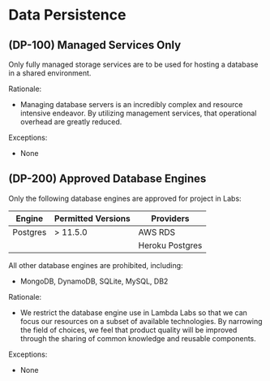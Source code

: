 # Data Persistence

## (DP-100) Managed Services Only

Only fully managed storage services are to be used for hosting a database in a
shared environment.

Rationale:

- Managing database servers is an incredibly complex and resource intensive
  endeavor. By utilizing management services, that operational overhead are
  greatly reduced.

Exceptions:

- None

## (DP-200) Approved Database Engines

Only the following database engines are approved for project in Labs:

Engine       | Permitted Versions | Providers
------------ | ------------------ | ------------
Postgres     | > 11.5.0           | AWS RDS
             |                    | Heroku Postgres

All other database engines are prohibited, including:

- MongoDB, DynamoDB, SQLite, MySQL, DB2

Rationale:

- We restrict the database engine use in Lambda Labs so that we can focus our
  resources on a subset of available technologies. By narrowing the field of
  choices, we feel that product quality will be improved through the sharing of
  common knowledge and reusable components.

Exceptions:

- None
